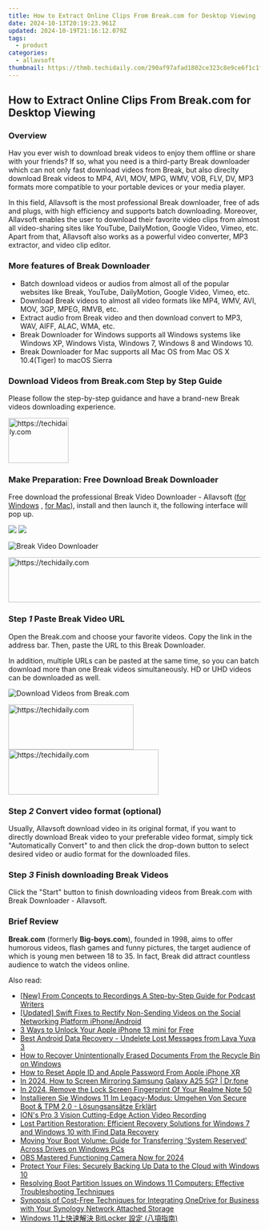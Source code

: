 ```yaml
---
title: How to Extract Online Clips From Break.com for Desktop Viewing
date: 2024-10-13T20:19:23.961Z
updated: 2024-10-19T21:16:12.079Z
tags:
  - product
categories:
  - allavsoft
thumbnail: https://thmb.techidaily.com/290af97afad1802ce323c8e9ce6f1c1f031089327fdc749a381a84624fdbd2f2.jpg
---
```


## How to Extract Online Clips From Break.com for Desktop Viewing

### Overview

Hav you ever wish to download break videos to enjoy them offline or share with your friends? If so, what you need is a third-party Break downloader which can not only fast download videos from Break, but also direclty download Break videos to MP4, AVI, MOV, MPG, WMV, VOB, FLV, DV, MP3 formats more compatible to your portable devices or your media player.

In this field, Allavsoft is the most professional Break downloader, free of ads and plugs, with high efficiency and supports batch downloading. Moreover, Allavsoft enables the user to download their favorite video clips from almost all video-sharing sites like YouTube, DailyMotion, Google Video, Vimeo, etc. Apart from that, Allavsoft also works as a powerful video converter, MP3 extractor, and video clip editor.

### More features of Break Downloader

* Batch download videos or audios from almost all of the popular websites like Break, YouTube, DailyMotion, Google Video, Vimeo, etc.
* Download Break videos to almost all video formats like MP4, WMV, AVI, MOV, 3GP, MPEG, RMVB, etc.
* Extract audio from Break video and then download convert to MP3, WAV, AIFF, ALAC, WMA, etc.
* Break Downloader for Windows supports all Windows systems like Windows XP, Windows Vista, Windows 7, Windows 8 and Windows 10.
* Break Downloader for Mac supports all Mac OS from Mac OS X 10.4(Tiger) to macOS Sierra

### Download Videos from Break.com Step by Step Guide

Please follow the step-by-step guidance and have a brand-new Break videos downloading experience.

<!-- affiliate ads begin -->
<a href="https://review-au.sjv.io/c/5597632/2098701/14409" target="_top" id="2098701">
  <img src="//a.impactradius-go.com/display-ad/14409-2098701" border="0" alt="https://techidaily.com" width="120" height="90"/>
</a>
<img height="0" width="0" src="https://review-au.sjv.io/i/5597632/2098701/14409" style="position:absolute;visibility:hidden;" border="0" />
<!-- affiliate ads end -->

### Make Preparation: Free Download Break Downloader

Free download the professional Break Video Downloader - Allavsoft ([for Windows](https://tools.techidaily.com/allavsoft/products/) , [for Mac](https://tools.techidaily.com/allavsoft/products/)), install and then launch it, the following interface will pop up.

[![](https://www.allavsoft.com/how-to/../images/how-to/free-download-win.jpg)](https://tools.techidaily.com/allavsoft/products/) [![](https://www.allavsoft.com/how-to/../images/how-to/free-download-mac.jpg)](https://tools.techidaily.com/allavsoft/products/)

![Break Video Downloader](https://www.allavsoft.com/how-to/../images/allavsoft/screen-shot-600.jpg)

<!-- affiliate ads begin -->
<a href="https://aligracehair.sjv.io/c/5597632/2087267/19272" target="_top" id="2087267">
  <img src="//a.impactradius-go.com/display-ad/19272-2087267" border="0" alt="https://techidaily.com" width="728" height="90"/>
</a>
<img height="0" width="0" src="https://aligracehair.sjv.io/i/5597632/2087267/19272" style="position:absolute;visibility:hidden;" border="0" />
<!-- affiliate ads end -->

### Step _1_ Paste Break Video URL

Open the Break.com and choose your favorite videos. Copy the link in the address bar. Then, paste the URL to this Break Downloader.

In addition, multiple URLs can be pasted at the same time, so you can batch download more than one Break videos simultaneously. HD or UHD videos can be downloaded as well.

![Download Videos from Break.com](https://www.allavsoft.com/how-to/../images/how-to/break-video-downloader/download-break-videos.jpg)

<!-- affiliate ads begin -->
<a href="https://bluettius.sjv.io/c/5597632/2139107/17108" target="_top" id="2139107">
  <img src="//a.impactradius-go.com/display-ad/17108-2139107" border="0" alt="https://techidaily.com" width="250" height="90"/>
</a>
<img height="0" width="0" src="https://bluettius.sjv.io/i/5597632/2139107/17108" style="position:absolute;visibility:hidden;" border="0" />
<!-- affiliate ads end -->

<!-- affiliate ads begin -->
<a href="https://aligracehair.sjv.io/c/5597632/1948949/19272" target="_top" id="1948949">
  <img src="//a.impactradius-go.com/display-ad/19272-1948949" border="0" alt="https://techidaily.com" width="300" height="90"/>
</a>
<img height="0" width="0" src="https://aligracehair.sjv.io/i/5597632/1948949/19272" style="position:absolute;visibility:hidden;" border="0" />
<!-- affiliate ads end -->

### Step _2_ Convert video format (optional)

Usually, Allavsoft download video in its original format, if you want to directly download Break video to your preferable video format, simply tick "Automatically Convert" to and then click the drop-down button to select desired video or audio format for the downloaded files.

### Step _3_ Finish downloading Break Videos

Click the "Start" button to finish downloading videos from Break.com with Break Downloader - Allavsoft.

### Brief Review

**Break.com** (formerly **Big-boys.com**), founded in 1998, aims to offer humorous videos, flash games and funny pictures, the target audience of which is young men between 18 to 35\. In fact, Break did attract countless audience to watch the videos online.

<ins class="adsbygoogle"
     style="display:block"
     data-ad-format="autorelaxed"
     data-ad-client="ca-pub-7571918770474297"
     data-ad-slot="1223367746"></ins>

<ins class="adsbygoogle"
     style="display:block"
     data-ad-client="ca-pub-7571918770474297"
     data-ad-slot="8358498916"
     data-ad-format="auto"
     data-full-width-responsive="true"></ins>

<span class="atpl-alsoreadstyle">Also read:</span>
<div><ul>
<li><a href="https://fox-glue.techidaily.com/new-from-concepts-to-recordings-a-step-by-step-guide-for-podcast-writers/"><u>[New] From Concepts to Recordings A Step-by-Step Guide for Podcast Writers</u></a></li>
<li><a href="https://facebook-clips.techidaily.com/updated-swift-fixes-to-rectify-non-sending-videos-on-the-social-networking-platform-iphoneandroid/"><u>[Updated] Swift Fixes to Rectify Non-Sending Videos on the Social Networking Platform iPhone/Android</u></a></li>
<li><a href="https://sim-unlock.techidaily.com/3-ways-to-unlock-your-apple-iphone-13-mini-for-free-by-drfone-ios/"><u>3 Ways to Unlock Your Apple iPhone 13 mini for Free</u></a></li>
<li><a href="https://phone-solutions.techidaily.com/best-android-data-recovery-undelete-lost-messages-from-lava-yuva-3-by-fonelab-android-recover-messages/"><u>Best Android Data Recovery - Undelete Lost Messages from Lava Yuva 3</u></a></li>
<li><a href="https://win-extraordinary.techidaily.com/how-to-recover-unintentionally-erased-documents-from-the-recycle-bin-on-windows/"><u>How to Recover Unintentionally Erased Documents From the Recycle Bin on Windows</u></a></li>
<li><a href="https://apple-account.techidaily.com/how-to-reset-apple-id-and-apple-password-from-apple-iphone-xr-by-drfone-ios/"><u>How to Reset Apple ID and Apple Password From Apple iPhone XR</u></a></li>
<li><a href="https://screen-mirror.techidaily.com/in-2024-how-to-screen-mirroring-samsung-galaxy-a25-5g-drfone-by-drfone-android/"><u>In 2024, How to Screen Mirroring Samsung Galaxy A25 5G? | Dr.fone</u></a></li>
<li><a href="https://easy-unlock-android.techidaily.com/in-2024-remove-the-lock-screen-fingerprint-of-your-realme-note-50-by-drfone-android/"><u>In 2024, Remove the Lock Screen Fingerprint Of Your Realme Note 50</u></a></li>
<li><a href="https://win-extraordinary.techidaily.com/installieren-sie-windows-11-im-legacy-modus-umgehen-von-secure-boot-and-tpm-20-losungsansatze-erklart/"><u>Installieren Sie Windows 11 Im Legacy-Modus: Umgehen Von Secure Boot & TPM 2.0 - Lösungsansätze Erklärt</u></a></li>
<li><a href="https://fox-friendly.techidaily.com/ions-pro-3-vision-cutting-edge-action-video-recording/"><u>ION's Pro 3 Vision Cutting-Edge Action Video Recording</u></a></li>
<li><a href="https://win-extraordinary.techidaily.com/lost-partition-restoration-efficient-recovery-solutions-for-windows-7-and-windows-10-with-ifind-data-recovery/"><u>Lost Partition Restoration: Efficient Recovery Solutions for Windows 7 and Windows 10 with IFind Data Recovery</u></a></li>
<li><a href="https://win-extraordinary.techidaily.com/moving-your-boot-volume-guide-for-transferring-system-reserved-across-drives-on-windows-pcs/"><u>Moving Your Boot Volume: Guide for Transferring 'System Reserved' Across Drives on Windows PCs</u></a></li>
<li><a href="https://digital-screen-recording.techidaily.com/obs-mastered-functioning-camera-now-for-2024/"><u>OBS Mastered Functioning Camera Now for 2024</u></a></li>
<li><a href="https://win-extraordinary.techidaily.com/protect-your-files-securely-backing-up-data-to-the-cloud-with-windows-10/"><u>Protect Your Files: Securely Backing Up Data to the Cloud with Windows 10</u></a></li>
<li><a href="https://win-extraordinary.techidaily.com/resolving-boot-partition-issues-on-windows-11-computers-effective-troubleshooting-techniques/"><u>Resolving Boot Partition Issues on Windows 11 Computers: Effective Troubleshooting Techniques</u></a></li>
<li><a href="https://win-extraordinary.techidaily.com/synopsis-of-cost-free-techniques-for-integrating-onedrive-for-business-with-your-synology-network-attached-storage/"><u>Synopsis of Cost-Free Techniques for Integrating OneDrive for Business with Your Synology Network Attached Storage</u></a></li>
<li><a href="https://win-extraordinary.techidaily.com/1728478520623-windows-11-bitlocker/"><u>Windows 11上快速解決 BitLocker 設定 (八項指南)</u></a></li>
</ul></div>

